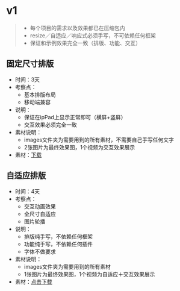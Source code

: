 # v1

> - 每个项目的需求以及效果都已在压缩包内
> - resize／自适应／响应式必须手写，不可依赖任何框架
> - 保证和示例效果完全一致（排版、功能、交互）

## 固定尺寸排版

- 时间：3天
- 考察点：
  - 基本排版布局
  - 移动端兼容
- 说明：
  - 保证在ipPad上显示正常即可（横屏+竖屏）
  - 交互效果必须完全一致
- 素材说明：
  - images文件夹为需要用到的所有素材，不需要自己手写任何文字
  - 2张图片为最终效果图，1个视频为交互效果展示
- 素材：[下载](/assets/simple1.zip)

## 自适应排版

- 时间：4天
- 考察点：
  - 交互动画效果
  - 全尺寸自适应
  - 图片轮播
- 说明：
  - 排版纯手写，不依赖任何框架
  - 功能纯手写，不依赖任何插件
  - 字体不做要求
- 素材说明：
  - images文件夹为需要用到的所有素材
  - 1张图片为最终效果图，1个视频为自适应＋交互效果展示
- 素材：[点击下载](https://github.com/fpg-wx/training/raw/master/assets/simple2.zip)